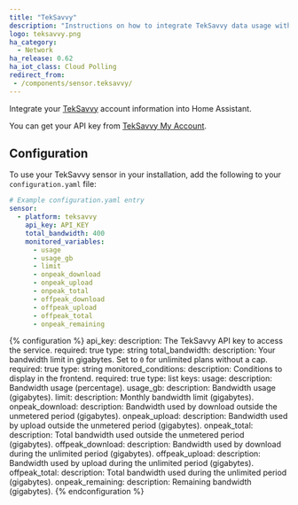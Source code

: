 ```yaml
---
title: "TekSavvy"
description: "Instructions on how to integrate TekSavvy data usage within Home Assistant."
logo: teksavvy.png
ha_category:
  - Network
ha_release: 0.62
ha_iot_class: Cloud Polling
redirect_from:
 - /components/sensor.teksavvy/
---
```


Integrate your [TekSavvy](https://myaccount.teksavvy.com/) account information into Home Assistant.

You can get your API key from [TekSavvy My Account](https://myaccount.teksavvy.com/ApiKey/ApiKeyManagement).

## Configuration

To use your TekSavvy sensor in your installation, add the following to your `configuration.yaml` file:

```yaml
# Example configuration.yaml entry
sensor:
  - platform: teksavvy
    api_key: API_KEY
    total_bandwidth: 400
    monitored_variables:
      - usage
      - usage_gb
      - limit
      - onpeak_download
      - onpeak_upload
      - onpeak_total
      - offpeak_download
      - offpeak_upload
      - offpeak_total
      - onpeak_remaining
```

{% configuration %}
api_key:
  description: The TekSavvy API key to access the service.
  required: true
  type: string
total_bandwidth:
  description: Your bandwidth limit in gigabytes. Set to `0` for unlimited plans without a cap.
  required: true
  type: string
monitored_conditions:
  description: Conditions to display in the frontend.
  required: true
  type: list
  keys:
    usage:
      description: Bandwidth usage (percentage).
    usage_gb:
      description: Bandwidth usage (gigabytes).
    limit:
      description: Monthly bandwidth limit (gigabytes).
    onpeak_download:
      description: Bandwidth used by download outside the unmetered period (gigabytes).
    onpeak_upload:
      description: Bandwidth used by upload outside the unmetered period (gigabytes).
    onpeak_total:
      description: Total bandwidth used outside the unmetered period (gigabytes).
    offpeak_download:
      description: Bandwidth used by download during the unlimited period (gigabytes).
    offpeak_upload:
      description: Bandwidth used by upload during the unlimited period (gigabytes).
    offpeak_total:
      description: Total bandwidth used during the unlimited period (gigabytes).
    onpeak_remaining:
      description: Remaining bandwidth (gigabytes).
{% endconfiguration %}
